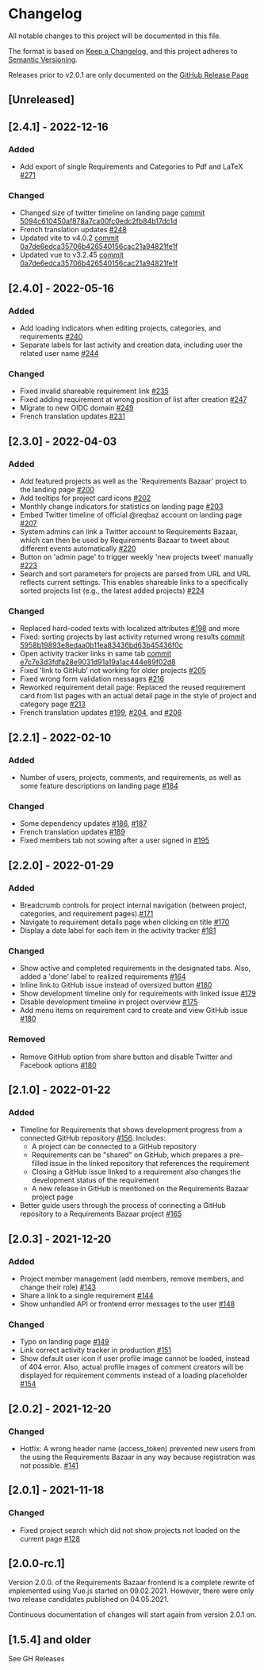# Changelog

All notable changes to this project will be documented in this file.

The format is based on [Keep a Changelog](https://keepachangelog.com/en/1.0.0/), and this project adheres
to [Semantic Versioning](https://semver.org/spec/v2.0.0.html).

Releases prior to v2.0.1 are only documented on
the [GitHub Release Page](https://github.com/rwth-acis/RequirementsBazaar-WebFrontend/releases)

## [Unreleased]
## [2.4.1] - 2022-12-16

### Added

- Add export of single Requirements and Categories to Pdf and LaTeX
  [#271](https://github.com/rwth-acis/RequirementsBazaar-WebFrontend/pull/271)

### Changed

- Changed size of twitter timeline on landing page
  [commit 5094c610450af878a7ca00fc0edc2fb84b17dc1d](https://github.com/rwth-acis/RequirementsBazaar-WebFrontend/commit/5094c610450af878a7ca00fc0edc2fb84b17dc1d)
- French translation updates
  [#248](https://github.com/rwth-acis/RequirementsBazaar-WebFrontend/pull/248)
- Updated vite to v4.0.2
  [commit 0a7de6edca35706b426540156cac21a94821fe1f](https://github.com/rwth-acis/RequirementsBazaar-WebFrontend/commit/0a7de6edca35706b426540156cac21a94821fe1f)
- Updated vue to v3.2.45
  [commit 0a7de6edca35706b426540156cac21a94821fe1f](https://github.com/rwth-acis/RequirementsBazaar-WebFrontend/commit/0a7de6edca35706b426540156cac21a94821fe1f)


## [2.4.0] - 2022-05-16

### Added

- Add loading indicators when editing projects, categories, and requirements
  [#240](https://github.com/rwth-acis/RequirementsBazaar-WebFrontend/pull/240)
- Separate labels for last activity and creation data, including user the related user name
  [#244](https://github.com/rwth-acis/RequirementsBazaar-WebFrontend/pull/244)

### Changed

- Fixed invalid shareable requirement link
  [#235](https://github.com/rwth-acis/RequirementsBazaar-WebFrontend/pull/235)
- Fixed adding requirement at wrong position of list after creation
  [#247](https://github.com/rwth-acis/RequirementsBazaar-WebFrontend/pull/247)
- Migrate to new OIDC domain
  [#249](https://github.com/rwth-acis/RequirementsBazaar-WebFrontend/pull/249)
- French translation updates
  [#231](https://github.com/rwth-acis/RequirementsBazaar-WebFrontend/pull/231)


## [2.3.0] - 2022-04-03

### Added

- Add featured projects as well as the 'Requirements Bazaar' project to the landing page
  [#200](https://github.com/rwth-acis/RequirementsBazaar-WebFrontend/pull/200)
- Add tooltips for project card icons
  [#202](https://github.com/rwth-acis/RequirementsBazaar-WebFrontend/pull/202)
- Monthly change indicators for statistics on landing page
  [#203](https://github.com/rwth-acis/RequirementsBazaar-WebFrontend/pull/203)
- Embed Twitter timeline of official @reqbaz account on landing page
  [#207](https://github.com/rwth-acis/RequirementsBazaar-WebFrontend/pull/207)
- System admins can link a Twitter account to Requirements Bazaar, which can then be used by Requirements Bazaar to tweet about different events automatically
  [#220](https://github.com/rwth-acis/RequirementsBazaar-WebFrontend/pull/220)
- Button on 'admin page' to trigger weekly 'new projects tweet' manually
  [#223](https://github.com/rwth-acis/RequirementsBazaar-WebFrontend/pull/223)
- Search and sort parameters for projects are parsed from URL and URL reflects current settings. This enables shareable links to a specifically sorted projects list (e.g., the latest added projects)
  [#224](https://github.com/rwth-acis/RequirementsBazaar-WebFrontend/pull/224)

### Changed

- Replaced hard-coded texts with localized attributes
  [#198](https://github.com/rwth-acis/RequirementsBazaar-WebFrontend/pull/198) and more
- Fixed: sorting projects by last activity returned wrong results [commit 5958b19893e8edaa0b11ea83436bd63b45436f0c](https://github.com/rwth-acis/RequirementsBazaar-WebFrontend/commit/5958b19893e8edaa0b11ea83436bd63b45436f0c)
- Open activity tracker links in same tab
  [commit e7c7e3d3fdfa28e9031d91a19a1ac444e89f02d8](https://github.com/rwth-acis/RequirementsBazaar-WebFrontend/commit/e7c7e3d3fdfa28e9031d91a19a1ac444e89f02d8)
- Fixed 'link to GitHub' not working for older projects
  [#205](https://github.com/rwth-acis/RequirementsBazaar-WebFrontend/pull/205)
- Fixed wrong form validation messages
  [#216](https://github.com/rwth-acis/RequirementsBazaar-WebFrontend/pull/216)
- Reworked requirement detail page: Replaced the reused requirement card from list pages with an actual detail page in the style of project and category page
  [#213](https://github.com/rwth-acis/RequirementsBazaar-WebFrontend/pull/213)
- French translation updates
  [#199](https://github.com/rwth-acis/RequirementsBazaar-WebFrontend/pull/199),
  [#204](https://github.com/rwth-acis/RequirementsBazaar-WebFrontend/pull/204), and
  [#206](https://github.com/rwth-acis/RequirementsBazaar-WebFrontend/pull/206)


## [2.2.1] - 2022-02-10

### Added

- Number of users, projects, comments, and requirements, as well as some feature descriptions on landing page [#184](https://github.com/rwth-acis/RequirementsBazaar-WebFrontend/pull/184)

### Changed

- Some dependency updates [#186](https://github.com/rwth-acis/RequirementsBazaar-WebFrontend/pull/186), [#187](https://github.com/rwth-acis/RequirementsBazaar-WebFrontend/pull/187)
- French translation updates [#189](https://github.com/rwth-acis/RequirementsBazaar-WebFrontend/pull/189)
- Fixed members tab not sowing after a user signed in [#195](https://github.com/rwth-acis/RequirementsBazaar-WebFrontend/pull/195)


## [2.2.0] - 2022-01-29

### Added

- Breadcrumb controls for project internal navigation (between project, categories, and requirement pages).[#171](https://github.com/rwth-acis/RequirementsBazaar-WebFrontend/pull/171)
- Navigate to requirement details page when clicking on title [#170](https://github.com/rwth-acis/RequirementsBazaar-WebFrontend/issues/170)
- Display a date label for each item in the activity tracker [#181](https://github.com/rwth-acis/RequirementsBazaar-WebFrontend/issues/181)

### Changed

- Show active and completed requirements in the designated tabs. Also, added a 'done' label to realized requirements [#164](https://github.com/rwth-acis/RequirementsBazaar-WebFrontend/pull/164)
- Inline link to GitHub issue instead of oversized button [#180](https://github.com/rwth-acis/RequirementsBazaar-WebFrontend/pull/180)
- Show development timeline only for requirements with linked issue [#179](https://github.com/rwth-acis/RequirementsBazaar-WebFrontend/issues/179)
- Disable development timeline in project overview [#175](https://github.com/rwth-acis/RequirementsBazaar-WebFrontend/issues/175)
- Add menu items on requirement card to create and view GitHub issue [#180](https://github.com/rwth-acis/RequirementsBazaar-WebFrontend/pull/180)

### Removed
- Remove GitHub option from share button and disable Twitter and Facebook options [#180](https://github.com/rwth-acis/RequirementsBazaar-WebFrontend/pull/180)

## [2.1.0] - 2022-01-22

### Added

- Timeline for Requirements that shows development progress from a connected GitHub repository
  [#156](https://github.com/rwth-acis/RequirementsBazaar-WebFrontend/pull/156). Includes:
  - A project can be connected to a GitHub repository
  - Requirements can be "shared" on GitHub, which prepares a pre-filled issue in the linked repository that references the requirement
  - Closing a GitHub issue linked to a requirement also changes the development status of the requirement
  - A new release in GitHub is mentioned on the Requirements Bazaar project page
- Better guide users through the process of connecting a GitHub repository to a Requirements Bazaar project [#165](https://github.com/rwth-acis/RequirementsBazaar-WebFrontend/pull/165)

## [2.0.3] - 2021-12-20

### Added

- Project member management (add members, remove members, and change their role) [#143](https://github.com/rwth-acis/RequirementsBazaar-WebFrontend/pull/143)
- Share a link to a single requirement [#144](https://github.com/rwth-acis/RequirementsBazaar-WebFrontend/pull/144)
- Show unhandled API or frontend error messages to the user [#148](https://github.com/rwth-acis/RequirementsBazaar-WebFrontend/pull/148)

### Changed

- Typo on landing page [#149](https://github.com/rwth-acis/RequirementsBazaar-WebFrontend/issues/149)
- Link correct activity tracker in production [#151](https://github.com/rwth-acis/RequirementsBazaar-WebFrontend/issues/151)
- Show default user icon if user profile image cannot be loaded, instead of 404 error. Also, actual profile images of comment creators will be displayed for requirement comments instead of a loading placeholder [#154](https://github.com/rwth-acis/RequirementsBazaar-WebFrontend/pull/154)


## [2.0.2] - 2021-12-20

### Changed

- Hotfix: A wrong header name (access_token) prevented new users from the using the Requirements Bazaar in any way because registration was not possible.
  [#141](https://github.com/rwth-acis/RequirementsBazaar-WebFrontend/pull/141)


## [2.0.1] - 2021-11-18

### Changed

- Fixed project search which did not show projects not loaded on the current page
  [#128](https://github.com/rwth-acis/RequirementsBazaar-WebFrontend/pull/128)

## [2.0.0-rc.1]

Version 2.0.0. of the Requirements Bazaar frontend is a complete rewrite of implemented using Vue.js
started on 09.02.2021. However, there were only two release candidates published on 04.05.2021.

Continuous documentation of changes will start again from version 2.0.1 on.

## [1.5.4] and older

See GH Releases

